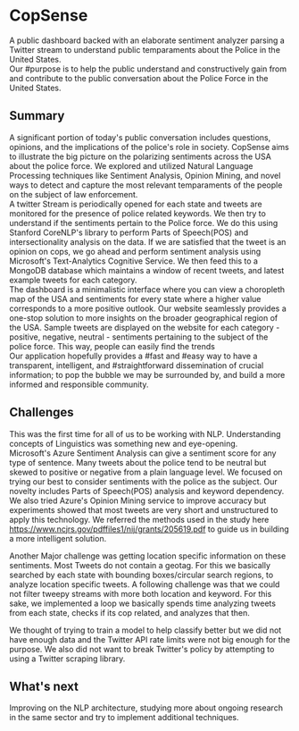 # CopSense
A public dashboard backed with an elaborate sentiment analyzer parsing a Twitter stream to understand public temparaments about the Police in the United States. <br/>
Our #purpose is to help the public understand and constructively gain from and contribute to the public conversation about the Police Force in the United States. <br/>
## Summary
A significant portion of today's public conversation includes questions, opinions, and the implications of the police's role in society. CopSense aims to illustrate the big picture on the polarizing sentiments across the USA about the police force. We explored and utilized Natural Language Processing techniques like Sentiment Analysis, Opinion Mining, and novel ways to detect and capture the most relevant temparaments of the people on the subject of law enforcement. <br/>
A twitter Stream is periodically opened for each state and tweets are monitored for the presence of police related keywords. We then try to understand if the sentiments pertain to the Police force. We do this using Stanford CoreNLP's library to perform Parts of Speech(POS) and intersectionality analysis on the data. If we are satisfied that the tweet is an opinion on cops, we go ahead and perform sentiment analysis using Microsoft's Text-Analytics Cognitive Service. We then feed this to a MongoDB database which maintains a window of recent tweets, and latest example tweets for each category. <br/>
The dashboard is a minimalistic interface where you can view a choropleth map of the USA and sentiments for every state where a higher value corresponds to a more positive outlook. 
Our website seamlessly provides a one-stop solution to more insights on the broader geographical region of the USA. Sample tweets are displayed on the website for each category - positive, negative, neutral - sentiments pertaining to the subject of the police force. This way, people can easily find the trends <br/>
 Our application hopefully provides a #fast and #easy way to have a transparent, intelligent, and #straightforward dissemination of crucial information; to pop the bubble we may be surrounded by, and build a more informed and responsible community. 

## Challenges
This was the first time for all of us to be working with NLP. Understanding concepts of Linguistics was something new and eye-opening. <br/>
Microsoft's Azure Sentiment Analysis can give a sentiment score for any type of sentence. Many tweets about the police tend to be neutral but skewed to positive or negative from a plain language level.  We focused on trying our best to consider sentiments with the police as the subject. Our novelty includes Parts of Speech(POS) analysis and keyword dependency. We also tried Azure's Opinion Mining service to improve accuracy but experiments showed that most tweets are very short and unstructured to apply this technology. We referred the methods used in the study here https://www.ncjrs.gov/pdffiles1/nij/grants/205619.pdf to guide us in building a more intelligent solution. <br/>

Another Major challenge was getting location specific information on these sentiments. Most Tweets do not contain a geotag. For this we basically searched by each state with bounding boxes/circular search regions, to analyze location specific tweets. A following challenge was that we could not filter tweepy streams with more both location and keyword. For this sake, we implemented a loop we basically spends time analyzing tweets from each state, checks if its cop related, and analyzes that then. <br/>

We thought of trying to train a model to help classify better but we did not have enough data and the Twitter API rate limits were not big enough for the purpose. We also did not want to break Twitter's policy by attempting to using a Twitter scraping library. 

## What's next
Improving on the NLP architecture, studying more about ongoing research in the same sector and try to implement additional techniques. 

